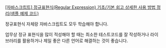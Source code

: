 [[자바스크립트] 정규표현식(Regular Expression) 기초/기본 쉽고 상세한 사용 방법 정리(샘플 예제 코드)](https://curryyou.tistory.com/m/234)

정규표현식 자체랑 자바스크립트도 모두 학습해야 합니다.

업무상 정규 표현식을 많이 적성해야 할 때는 최소한 테스트코드를 잘 작성하거나 라이브러리를 활용하거나 제일 좋은 다른 언어로 해결하는 것이 좋습니다.
